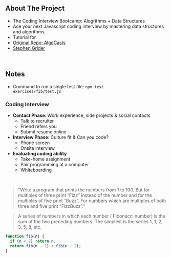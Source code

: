 ## About The Project

- The Coding Interview Bootcamp: Alogrithms + Data Structures
- Ace your next Javascript coding interview by mastering data structures and algorithms.
- Tutorial for
- [Original Repo: AlgoCasts](https://github.com/StephenGrider/algocasts)
- [Stephen Grider](https://github.com/StephenGrider)

&nbsp;

## Notes

- Command to run a single test file: <code>npm test exercises/fib/test.js</code>

### Coding Interview

- <b>Contact Phase: </b>Work experience, side projects & social contacts
  - Talk to recruiter
  - Friend refers you
  - Submit resume online
- <b>Interview Phase: </b>Culture fit & Can you code?
  - Phone screen
  - Onsite interview
- <b>Evaluating coding ability</b>
  - Take-home assignment
  - Pair programming at a computer
  - Whiteboarding

&nbsp;

> "Write a program that prints the numbers from 1 to 100. But for multiples of three print “Fizz” instead of the number and for the multiples of five print “Buzz”. For numbers which are multiples of both three and five print “FizzBuzz”."

> A series of numbers in which each number ( Fibonacci number) is the sum of the two preceding numbers. The simplest is the series 1, 1, 2, 3, 5, 8, etc.

```js
function fib(n) {
  if (n < 2) return n;
  return fib(n - 1) + fib(n - 2);
}
```

&nbsp;
